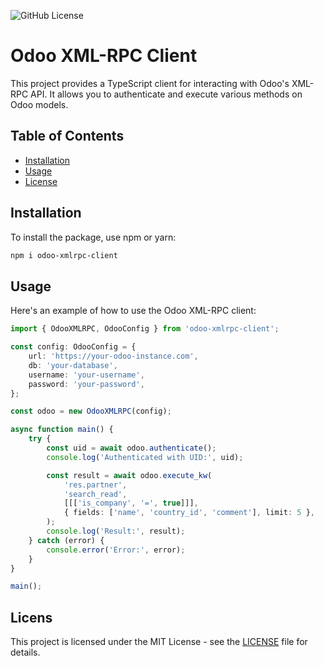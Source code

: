 ![GitHub License](https://img.shields.io/github/license/open-fringecore/odoo-xmlrpc-client)

# Odoo XML-RPC Client

This project provides a TypeScript client for interacting with Odoo's XML-RPC API. It allows you to authenticate and execute various methods on Odoo models.

## Table of Contents

- [Installation](#installation)
- [Usage](#usage)
- [License](#license)

## Installation

To install the package, use npm or yarn:

```sh
npm i odoo-xmlrpc-client
```

## Usage
Here's an example of how to use the Odoo XML-RPC client:
```typescript
import { OdooXMLRPC, OdooConfig } from 'odoo-xmlrpc-client';

const config: OdooConfig = {
    url: 'https://your-odoo-instance.com',
    db: 'your-database',
    username: 'your-username',
    password: 'your-password',
};

const odoo = new OdooXMLRPC(config);

async function main() {
    try {
        const uid = await odoo.authenticate();
        console.log('Authenticated with UID:', uid);

        const result = await odoo.execute_kw(
            'res.partner',
            'search_read',
            [[['is_company', '=', true]]],
            { fields: ['name', 'country_id', 'comment'], limit: 5 },
        );
        console.log('Result:', result);
    } catch (error) {
        console.error('Error:', error);
    }
}

main();
```

## Licens
This project is licensed under the MIT License - see the [LICENSE](LICENSE) file for details.
